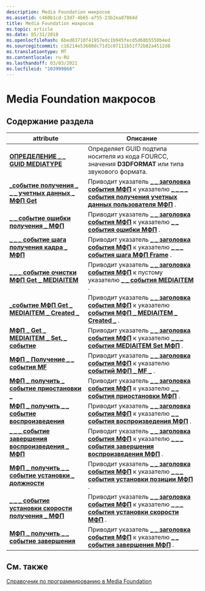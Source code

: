 ```yaml
---
description: Media Foundation макросов
ms.assetid: c460b1cd-13d7-4b65-a755-23b2ea87864d
title: Media Foundation макросов
ms.topic: article
ms.date: 05/31/2018
ms.openlocfilehash: 6bed83710f41957edc1b945fecd5d68b5550b4ed
ms.sourcegitcommit: c16214e53680dc71d1c07111b51f72b82a4512d8
ms.translationtype: MT
ms.contentlocale: ru-RU
ms.lasthandoff: 03/03/2021
ms.locfileid: "103999868"
---
```

# <a name="media-foundation-macros"></a>Media Foundation макросов

## <a name="in-this-section"></a>Содержание раздела



| attribute                                                                                              | Описание                                                                                                                                                                  |
|--------------------------------------------------------------------------------------------------------|------------------------------------------------------------------------------------------------------------------------------------------------------------------------------|
| [**ОПРЕДЕЛЕНИЕ \_ \_ GUID MEDIATYPE**](/windows/desktop/api/mfapi/nf-mfapi-define_mediatype_guid)<br/>                              | Определяет GUID подтипа носителя из кода FOURCC, значения **D3DFORMAT** или типа звукового формата.<br/>                                                                       |
| [**\_событие получения \_ \_ \_ учетных данных \_ МФП Get**](/windows/desktop/api/mfplay/nf-mfplay-mfp_get_acquire_user_credential_event)<br/> | Приводит указатель [**\_ \_ заголовка события МФП**](/windows/desktop/api/mfplay/ns-mfplay-mfp_event_header) к указателю [**\_ \_ \_ \_ события получения учетных данных пользователя МФП**](/windows/desktop/api/mfplay/ns-mfplay-mfp_acquire_user_credential_event) .<br/> |
| [**\_ \_ событие ошибки получения \_ МФП**](/windows/desktop/api/mfplay/nf-mfplay-mfp_get_error_event)<br/>                                       | Приводит указатель [**\_ \_ заголовка события МФП**](/windows/desktop/api/mfplay/ns-mfplay-mfp_event_header) к указателю [**\_ \_ события ошибки МФП**](/windows/desktop/api/mfplay/ns-mfplay-mfp_error_event) .<br/>                                       |
| [**\_ \_ \_ событие шага получения кадра \_ МФП**](/windows/desktop/api/mfplay/nf-mfplay-mfp_get_frame_step_event)<br/>                            | Приводит указатель [**\_ \_ заголовка события МФП**](/windows/desktop/api/mfplay/ns-mfplay-mfp_event_header) к указателю [**\_ \_ \_ события шага МФП Frame**](/windows/desktop/api/mfplay/ns-mfplay-mfp_frame_step_event) .<br/>                            |
| [**\_ \_ \_ событие очистки МФП Get \_ MEDIAITEM**](/windows/desktop/api/mfplay/nf-mfplay-mfp_get_mediaitem_cleared_event)<br/>              | Приводит указатель [**\_ \_ заголовка события МФП**](/windows/desktop/api/mfplay/ns-mfplay-mfp_event_header) к пустому указателю [**\_ \_ события MEDIAITEM**](/windows/desktop/api/mfplay/ns-mfplay-mfp_mediaitem_cleared_event) .<br/>                   |
| [**\_событие МФП Get \_ MEDIAITEM \_ Created \_**](/windows/desktop/api/mfplay/nf-mfplay-mfp_get_mediaitem_created_event)<br/>              | Приводит указатель [**\_ \_ заголовка события МФП**](/windows/desktop/api/mfplay/ns-mfplay-mfp_event_header) к указателю [**события МФП \_ MEDIAITEM \_ Created \_**](/windows/desktop/api/mfplay/ns-mfplay-mfp_mediaitem_created_event) .<br/>              |
| [**МФП \_ Get \_ MEDIAITEM \_ Set, \_ событие**](/windows/desktop/api/mfplay/nf-mfplay-mfp_get_mediaitem_set_event)<br/>                      | Приводит указатель [**\_ \_ заголовка события МФП**](/windows/desktop/api/mfplay/ns-mfplay-mfp_event_header) к указателю [**\_ \_ \_ события MEDIAITEM Set МФП**](/windows/desktop/api/mfplay/ns-mfplay-mfp_mediaitem_set_event) .<br/>                      |
| [**МФП \_ Получение \_ \_ события MF**](/windows/desktop/api/mfplay/nf-mfplay-mfp_get_mf_event)<br/>                                             | Приводит указатель [**\_ \_ заголовка события МФП**](/windows/desktop/api/mfplay/ns-mfplay-mfp_event_header) к указателю [**событий МФП \_ MF \_**](/windows/win32/api/mfplay/ns-mfplay-mfp_mf_event) .<br/>                                              |
| [**МФП \_ получить \_ событие приостановки \_**](/windows/desktop/api/mfplay/nf-mfplay-mfp_get_pause_event)<br/>                                       | Приводит указатель [**\_ \_ заголовка события МФП**](/windows/desktop/api/mfplay/ns-mfplay-mfp_event_header) к указателю [**\_ \_ события приостановки МФП**](/windows/desktop/api/mfplay/ns-mfplay-mfp_pause_event) .<br/>                                       |
| [**МФП \_ получить \_ \_ событие воспроизведения**](/windows/desktop/api/mfplay/nf-mfplay-mfp_get_play_event)<br/>                                         | Приводит указатель [**\_ \_ заголовка события МФП**](/windows/desktop/api/mfplay/ns-mfplay-mfp_event_header) к указателю [**\_ \_ события воспроизведения МФП**](/windows/desktop/api/mfplay/ns-mfplay-mfp_play_event) .<br/>                                         |
| [**\_ \_ \_ событие завершения воспроизведения \_ МФП**](/windows/desktop/api/mfplay/nf-mfplay-mfp_get_playback_ended_event)<br/>                    | Приводит указатель [**\_ \_ заголовка события МФП**](/windows/desktop/api/mfplay/ns-mfplay-mfp_event_header) к указателю [**\_ \_ \_ события завершения воспроизведения МФП**](/windows/desktop/api/mfplay/ns-mfplay-mfp_playback_ended_event) .<br/>                    |
| [**МФП \_ получить \_ \_ событие установки \_ должности**](/windows/desktop/api/mfplay/nf-mfplay-mfp_get_position_set_event)<br/>                        | Приводит указатель [**\_ \_ заголовка события МФП**](/windows/desktop/api/mfplay/ns-mfplay-mfp_event_header) к указателю [**\_ \_ \_ события установки позиции МФП**](/windows/desktop/api/mfplay/ns-mfplay-mfp_position_set_event) .<br/>                        |
| [**\_ \_ \_ событие установки скорости получения \_ МФП**](/windows/desktop/api/mfplay/nf-mfplay-mfp_get_rate_set_event)<br/>                                | Приводит указатель [**\_ \_ заголовка события МФП**](/windows/desktop/api/mfplay/ns-mfplay-mfp_event_header) к указателю [**\_ \_ \_ события установки скорости МФП**](/windows/desktop/api/mfplay/ns-mfplay-mfp_rate_set_event) .<br/>                                |
| [**МФП \_ получить \_ \_ событие завершения**](/windows/desktop/api/mfplay/nf-mfplay-mfp_get_stop_event)<br/>                                         | Приводит указатель [**\_ \_ заголовка события МФП**](/windows/desktop/api/mfplay/ns-mfplay-mfp_event_header) к указателю [**\_ \_ события завершения МФП**](/windows/desktop/api/mfplay/ns-mfplay-mfp_stop_event) .<br/>                                         |



 

## <a name="related-topics"></a>См. также

<dl> <dt>

[Справочник по программированию в Media Foundation](media-foundation-programming-reference.md)
</dt> </dl>

 

 
